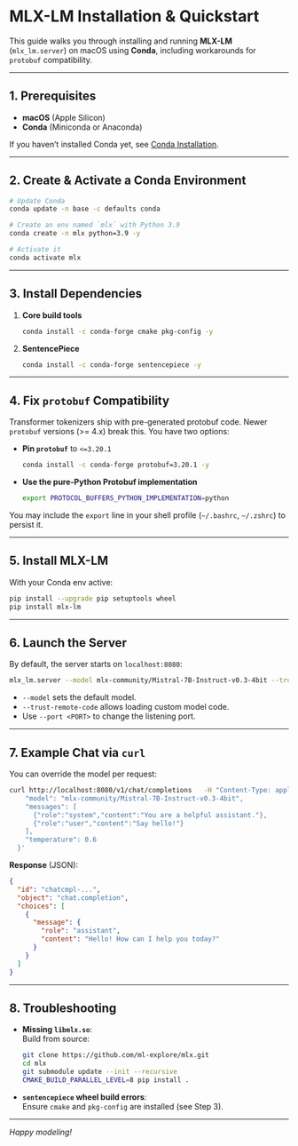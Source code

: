 # MLX-LM Installation & Quickstart

This guide walks you through installing and running **MLX-LM** (`mlx_lm.server`) on macOS using **Conda**, including workarounds for `protobuf` compatibility.

---

## 1. Prerequisites

- **macOS** (Apple Silicon)
- **Conda** (Miniconda or Anaconda)

If you haven’t installed Conda yet, see [Conda Installation](https://docs.conda.io/en/latest/miniconda.html).

---

## 2. Create & Activate a Conda Environment

```bash
# Update Conda
conda update -n base -c defaults conda

# Create an env named `mlx` with Python 3.9
conda create -n mlx python=3.9 -y

# Activate it
conda activate mlx
```

---

## 3. Install Dependencies

1. **Core build tools**  
   ```bash
   conda install -c conda-forge cmake pkg-config -y
   ```
2. **SentencePiece**  
   ```bash
   conda install -c conda-forge sentencepiece -y
   ```

---

## 4. Fix `protobuf` Compatibility

Transformer tokenizers ship with pre-generated protobuf code. Newer `protobuf` versions (>= 4.x) break this. You have two options:

- **Pin `protobuf`** to `<=3.20.1`  
  ```bash
  conda install -c conda-forge protobuf=3.20.1 -y
  ```
- **Use the pure-Python Protobuf implementation**  
  ```bash
  export PROTOCOL_BUFFERS_PYTHON_IMPLEMENTATION=python
  ```

You may include the `export` line in your shell profile (`~/.bashrc`, `~/.zshrc`) to persist it.

---

## 5. Install MLX-LM

With your Conda env active:

```bash
pip install --upgrade pip setuptools wheel
pip install mlx-lm
```

---

## 6. Launch the Server

By default, the server starts on `localhost:8080`:

```bash
mlx_lm.server --model mlx-community/Mistral-7B-Instruct-v0.3-4bit --trust-remote-code
```

- `--model` sets the default model.
- `--trust-remote-code` allows loading custom model code.
- Use `--port <PORT>` to change the listening port.

---

## 7. Example Chat via `curl`

You can override the model per request:

```bash
curl http://localhost:8080/v1/chat/completions   -H "Content-Type: application/json"   -d '{
    "model": "mlx-community/Mistral-7B-Instruct-v0.3-4bit",
    "messages": [
      {"role":"system","content":"You are a helpful assistant."},
      {"role":"user","content":"Say hello!"}
    ],
    "temperature": 0.6
  }'
```

**Response** (JSON):

```json
{
  "id": "chatcmpl-...",
  "object": "chat.completion",
  "choices": [
    {
      "message": {
        "role": "assistant",
        "content": "Hello! How can I help you today?"
      }
    }
  ]
}
```

---

## 8. Troubleshooting

- **Missing `libmlx.so`**:  
  Build from source:
  ```bash
  git clone https://github.com/ml-explore/mlx.git
  cd mlx
  git submodule update --init --recursive
  CMAKE_BUILD_PARALLEL_LEVEL=8 pip install .
  ```
- **`sentencepiece` wheel build errors**:  
  Ensure `cmake` and `pkg-config` are installed (see Step 3).

---

*Happy modeling!*  
